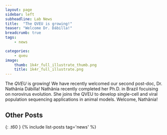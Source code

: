 ```yaml
---
layout: page
sidebar: left
subheadline: Lab News
title:  "The QVEU is growing!"
teaser: "Welcome Dr. Dábilla!"
breadcrumb: true
tags:
    - news

categories:
    - qveu
image:
    thumb: 1k4r_full_illustrate_thumb.png
    title: 1k4r_full_illustrate.png
---
```

The *QVEU* is growing! We have recently welcomed our second post-doc, Dr. Nathânia Dábilla! Nathânia recently completed her Ph.D. in Brazil focuising on norovirus evolution. She joins the QVEU to develop single-cell and viral population sequencing applications in animal models. Welcome, Nathânia!

## Other Posts
{: .t60 }
{% include list-posts tag='news' %}
